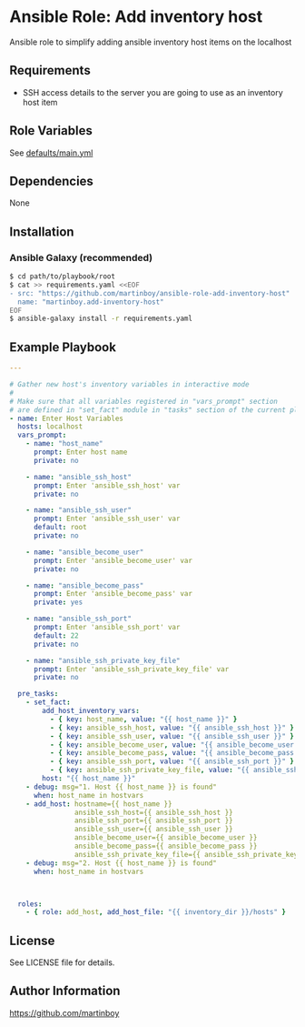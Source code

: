 Ansible Role: Add inventory host
=========

Ansible role to simplify adding ansible inventory host items on the localhost

Requirements
------------

- SSH access details to the server you are going to use as an inventory host item

Role Variables
--------------

See [defaults/main.yml](defaults/main.yml)

Dependencies
------------

None

Installation
------------

### Ansible Galaxy (recommended)

```bash
$ cd path/to/playbook/root
$ cat >> requirements.yaml <<EOF
- src: "https://github.com/martinboy/ansible-role-add-inventory-host"
  name: "martinboy.add-inventory-host"
EOF
$ ansible-galaxy install -r requirements.yaml
```


Example Playbook
----------------


```yaml
---

# Gather new host's inventory variables in interactive mode
# 
# Make sure that all variables registered in "vars_prompt" section
# are defined in "set_fact" module in "tasks" section of the current play
- name: Enter Host Variables
  hosts: localhost
  vars_prompt:
    - name: "host_name"
      prompt: Enter host name
      private: no

    - name: "ansible_ssh_host"
      prompt: Enter 'ansible_ssh_host' var
      private: no

    - name: "ansible_ssh_user"
      prompt: Enter 'ansible_ssh_user' var
      default: root
      private: no

    - name: "ansible_become_user"
      prompt: Enter 'ansible_become_user' var
      private: no

    - name: "ansible_become_pass"
      prompt: Enter 'ansible_become_pass' var
      private: yes

    - name: "ansible_ssh_port"
      prompt: Enter 'ansible_ssh_port' var
      default: 22
      private: no

    - name: "ansible_ssh_private_key_file"
      prompt: Enter 'ansible_ssh_private_key_file' var
      private: no

  pre_tasks:
    - set_fact: 
        add_host_inventory_vars: 
          - { key: host_name, value: "{{ host_name }}" }
          - { key: ansible_ssh_host, value: "{{ ansible_ssh_host }}" }
          - { key: ansible_ssh_user, value: "{{ ansible_ssh_user }}" }
          - { key: ansible_become_user, value: "{{ ansible_become_user }}" }
          - { key: ansible_become_pass, value: "{{ ansible_become_pass }}" }
          - { key: ansible_ssh_port, value: "{{ ansible_ssh_port }}" }
          - { key: ansible_ssh_private_key_file, value: "{{ ansible_ssh_private_key_file }}" }
        host: "{{ host_name }}"
    - debug: msg="1. Host {{ host_name }} is found"
      when: host_name in hostvars
    - add_host: hostname={{ host_name }}
                ansible_ssh_host={{ ansible_ssh_host }}
                ansible_ssh_port={{ ansible_ssh_port }}
                ansible_ssh_user={{ ansible_ssh_user }}
                ansible_become_user={{ ansible_become_user }}
                ansible_become_pass={{ ansible_become_pass }}
                ansible_ssh_private_key_file={{ ansible_ssh_private_key_file }}
    - debug: msg="2. Host {{ host_name }} is found"
      when: host_name in hostvars



  roles:
    - { role: add_host, add_host_file: "{{ inventory_dir }}/hosts" }
```

License
-------

See LICENSE file for details.

Author Information
------------------

https://github.com/martinboy
